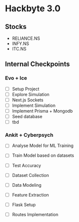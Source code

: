 # Hackbyte 3.0

## Stocks

- RELIANCE.NS
- INFY.NS
- ITC.NS

## Internal Checkpoints

### Evo + Ice
- [ ] Setup Project
- [ ] Explore Simulation
- [ ] Next.js Sockets
- [ ] Implement Simulation
- [ ] Implement Prisma + Mongodb
- [ ] Seed database
- [ ] tbd

### Ankit + Cyberpsych
- [ ] Analyse Model for ML Training
- [ ] Train Model based on datasets
- [ ] Test Accuracy
- [ ] Dataset Collection
- [ ] Data Modeling
- [ ] Feature Extraction
- [ ] Flask Setup
- [ ] Routes Implementation


